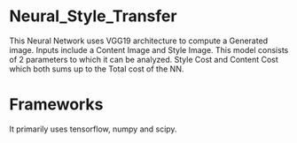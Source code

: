 # Neural_Style_Transfer

This Neural Network uses VGG19 architecture to compute a Generated image. Inputs include a Content Image and Style Image. This model consists of 2 parameters to which it can be analyzed. Style Cost and Content Cost which both sums up to the Total cost of the NN. 

# Frameworks

It primarily uses tensorflow, numpy and scipy.
